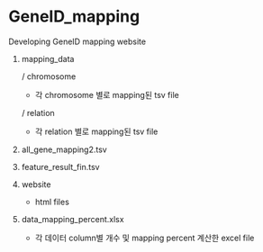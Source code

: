# GeneID_mapping
Developing GeneID mapping website

1. mapping_data

   / chromosome
   - 각 chromosome 별로 mapping된 tsv file

   / relation
   - 각 relation 별로 mapping된 tsv file


2. all_gene_mapping2.tsv

3. feature_result_fin.tsv

4. website
   - html files

5. data_mapping_percent.xlsx

   - 각 데이터 column별 개수 및 mapping percent 계산한 excel file
